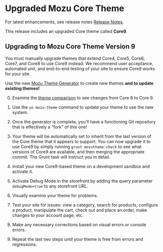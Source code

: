 ﻿# Upgraded Mozu Core Theme

For latest enhancements, see release notes [Release Notes](https://github.com/Mozu/core-theme/blob/master/RELEASE_NOTES.md).


This release includes an upgraded Core theme called **Core9**.


## Upgrading to Mozu Core Theme Version 9

You must manually upgrade themes that extend Core4, Core5, Core6, Core7, and Core8 to use Core9 instead. We recommend user acceptance, automated unit, and end-to-end testing of your site to ensure Core9 works for your site.

Use the new [Mozu Theme Generator](http://npmjs.com/package/generator-mozu-theme) to create new themes **and to update existing themes!**

0. Examine the [theme comparison](https://github.com/Mozu/core-theme/compare/core8...master) to see changes from Core 8 to Core 9.

0. Use the `yo mozu-theme` command to update your theme to use the new system.

0. Once the generator is complete, you'll have a functioning Git repository that is effectively a "fork" of this one!

0. Your theme will be automatically set to inherit from the last version of the Core theme that it appears to support. You can now upgrade it to use Core9 by simply running `grunt mozutheme:check` to see what versions of Core9 are available, and then merging the appropriate commit. The Grunt task will instruct you in detail.

0. Install your new Core9-based theme on a development sandbox and activate it.

0. Activate Debug Mode in the storefront by adding the query parameter `debugMode=true` to any storefront URL.

0. Visually examine your theme for problems. 

0. Test your site for issues: view a category, search for products, configure a product, manipulate the cart, check out and place an order, make changes to your account page, etc.

0. Make any necessary corrections based on visual errors or console errors.

0. Repeat the last two steps until your theme is free from errors and regressions.
